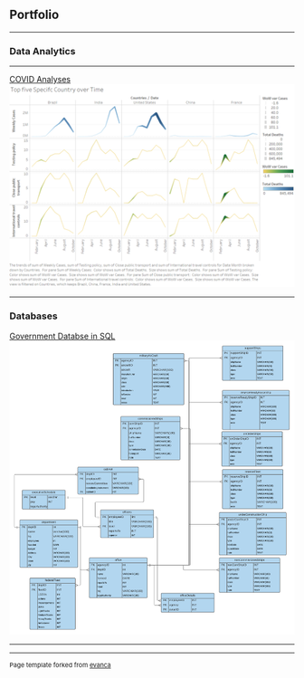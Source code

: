 ## Portfolio

---

### Data Analytics



---
[COVID Analyses](/covid_page)
<img src="images/TopFiveOverTime.PNG?raw=true"/>

---

### Databases

[Government Databse in SQL](/SQL_page)
<img src="images/executiveBranch.png?raw=true"/>

---




---
<p style="font-size:11px">Page template forked from <a href="https://github.com/evanca/quick-portfolio">evanca</a></p>
<!-- Remove above link if you don't want to attibute -->

